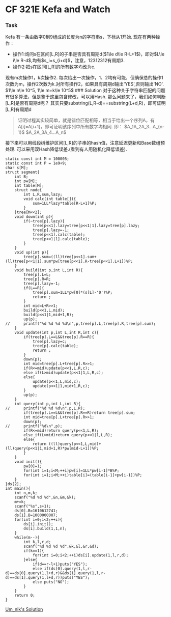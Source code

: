 # CF 321E Kefa and Watch
### Task
Kefa 有一条由数字0到9组成的长度为n的字符串s，下标从1开始. 现在有两种操作：
<ul><li>操作1:询问s在区间[L,R]的子串是否具有周期d($1\le d\le R-L+1$)，即对$L\le i\le R-d$,均有$s_i=s_{i+d}$，注意，12312312有周期3.</li><li>
操作2:把s在区间[L,R]的所有数字均改为c.
</li></ul>
现有m次操作1，k次操作2.
每次给出一次操作，1、2均有可能，但确保总的操作1次数为m，操作2次数为k.对所有操作2，如果具有周期d输出'YES',否则输出'NO'.  
$1\le n\le 10^5, 1\le m+k\le 10^5$
### Solution
对于这种关于字符串匹配的问题有很多算法，但是鉴于这里包含修改，可以用Hash.
那么问题来了，我们如何判断[L,R]是否有周期d呢？  
其实只要substring(L,R-d)==substring(L+d,R)，即可证明[L,R]有周期d 
<blockquote>证明过程其实较简单，就是错位匹配相等，相当于给出一个序列A，有A[i]=A[i+1]，即可证明该序列中所有数字均相同.  
即：  
$A_1A_2A_3...A_{n-1}$  
$A_2A_3A_4...A_n$ </blockquote>

接下来可以用线段树维护区间[L,R]的子串的hash值，注意延迟更新和Base数组预处理.
可以采用双Hash降低误差.(看到有人用随机化降低误差).
```
static const int M = 100005;
static const int P = 1e9+9;
char s[M];
struct segment{
	int B;
	int pw[M];
	int table[M];
	struct node{
		int L,R,sum,lazy;
		void calc(int table[]){
			sum=1LL*lazy*table[R-L+1]%P;
		}
	}tree[M<<2];
	void down(int p){
		if(~tree[p].lazy){
			tree[p<<1].lazy=tree[p<<1|1].lazy=tree[p].lazy;
			tree[p].lazy=-1;
			tree[p<<1].calc(table);
			tree[p<<1|1].calc(table);
		}
	}
	void up(int p){
		tree[p].sum=((ll)tree[p<<1].sum+(ll)tree[p<<1|1].sum*pw[tree[p<<1].R-tree[p<<1].L+1])%P;
	}
	void build(int p,int L,int R){
		tree[p].L=L;
		tree[p].R=R;
		tree[p].lazy=-1;
		if(L==R){
			tree[p].sum=1LL*pw[0]*(s[L]-'0')%P;
			return ;
		}
		int mid=L+R>>1;
		build(p<<1,L,mid);
		build(p<<1|1,mid+1,R);
		up(p);
//		printf("%d %d %d %d\n",p,tree[p].L,tree[p].R,tree[p].sum);
	}
	void update(int p,int L,int R,int c){
		if(tree[p].L==L&&tree[p].R==R){
			tree[p].lazy=c;
			tree[p].calc(table);
			return ;
		}
		down(p);
		int mid=tree[p].L+tree[p].R>>1;
		if(R<=mid)update(p<<1,L,R,c);
		else if(L>mid)update(p<<1|1,L,R,c);
		else{
			update(p<<1,L,mid,c);
			update(p<<1|1,mid+1,R,c);
		}
		up(p);
	}
	int query(int p,int L,int R){
//		printf("%d %d %d\n",p,L,R);
		if(tree[p].L==L&&tree[p].R==R)return tree[p].sum;
		int mid=tree[p].L+tree[p].R>>1;
		down(p);
//		printf("%d\n",p);
		if(R<=mid)return query(p<<1,L,R);
		else if(L>mid)return query(p<<1|1,L,R);
		else{
			return ((ll)query(p<<1,L,mid)+(ll)query(p<<1|1,mid+1,R)*pw[mid-L+1])%P;
		}
	}
	void init(){
		pw[0]=1;
		for(int i=1;i<M;++i)pw[i]=1LL*pw[i-1]*B%P;
		for(int i=1;i<M;++i)table[i]=(table[i-1]+pw[i-1])%P;
	}
}ds[2];
int main(){
	int n,m,k;
	scanf("%d %d %d",&n,&m,&k);
	m+=k;
	scanf("%s",s+1);
	ds[0].B=1610612741;
	ds[1].B=1000000007;
	for(int i=0;i<2;++i){
		ds[i].init();
		ds[i].build(1,1,n);
	}
	while(m--){
		int k,l,r,d;
		scanf("%d %d %d %d",&k,&l,&r,&d);
		if(k==1){
			for(int i=0;i<2;++i)ds[i].update(1,l,r,d);
		}else{
			if(d==r-l+1)puts("YES");
			else if(ds[0].query(1,l,r-d)==ds[0].query(1,l+d,r)&&ds[1].query(1,l,r-d)==ds[1].query(1,l+d,r))puts("YES");
			else puts("NO");
		}
	}
	return 0;
}
```
<a href='http://codeforces.com/contest/580/submission/13155835'>Um_nik's Solution</a>
